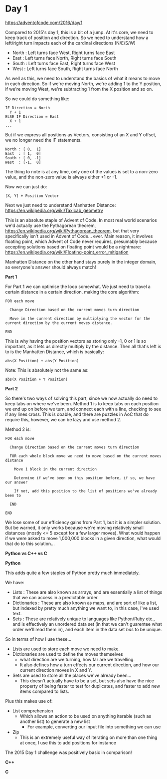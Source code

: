 # Day 1

https://adventofcode.com/2016/day/1

Compared to 2015's day 1, this is a bit of a jump.  At it's core, we need to keep track of position and direction.  So we need to understand how a left/right turn impacts each of the cardinal directions (N/E/S/W)

- North : Left turns face West, Right turns face East
- East  : Left turns face North, Right turns face South
- South : Left turns face East, Right turns face West
- West  : Left turns face South, Right turns face North

As well as this, we need to understand the basics of what it means to move in each direction.  So if we're moving North, we're adding 1 to the Y position, if we're moving West, we're subtracting 1 from the X position and so on.

So we could do something like:

    IF Direction = North
      Y + 1
    ELSE IF Direction = East
      X + 1
    ...
    
But if we express all positions as Vectors, consisting of an X and Y offset, we no longer need the IF statements.

    North : [ 0,  1]
    East  : [ 1,  0]
    South : [ 0, -1]
    West  : [-1,  0]

The thing to note is at any time, only one of the values is set to a non-zero value, and the non-zero value is always either +1 or -1.

Now we can just do:

    [X, Y] + Position Vector

Next we just need to understand Manhatten Distance: https://en.wikipedia.org/wiki/Taxicab_geometry

This is an absolute staple of Advent of Code.  In most real world scenarios we'd actually use the Pythagorean theorem, https://en.wikipedia.org/wiki/Pythagorean_theorem, but that very specifically isn't used in Advent of Code... ever.  Main reason, it involves floating point, which Advent of Code never requires, presumably because accepting solutions based on floating point would be a nightmare: https://en.wikipedia.org/wiki/Floating-point_error_mitigation

Manhatten Distance on the other hand stays purely in the integer domain, so everyone's answer should always match!

**Part 1**

For Part 1 we can optimise the loop somewhat.  We just need to travel a certain distance in a certain direction, making the core algorithm:

    FOR each move
    
      Change Direction based on the current moves turn direction
      
      Move in the current direction by multiplying the vector for the current direction by the current moves distance.

    END

This is why having the position vectors as storing only -1, 0 or 1 is so important, as it lets us directly multiply by the distance.  Then all that's left is to is the Manhatten Distance, which is basically:

    abs(X Position) + abs(Y Position)

Note: This is absolutely not the same as:

    abs(X Position + Y Position)

**Part 2**

So there's two ways of solving this part, since we now actually do need to keep tabs on where we've been.  Method 1 is to keep tabs on each position we end up on before we turn, and connect each with a line, checking to see if any lines cross.  This is doable, and there are puzzles in AoC that do require this, however, we can be lazy and use method 2.

Method 2 is:

    FOR each move
    
      Change Direction based on the current moves turn direction
      
      FOR each whole block move we need to move based on the current moves distance
      
        Move 1 block in the current direction
        
        Determine if we've been on this position before, if so, we have our answer
        
        If not, add this position to the list of positions we've already been to
      
      END

    END

We lose some of our efficiency gains from Part 1, but it is a simpler solution.  But be warned, it only works because we're moving relatively small distances (mostly <= 5 except for a few larger moves).  What would happen if we were asked to move 1,000,000 blocks in a given direction, what would that do to this solution...

**Python vs C++ vs C**

**Python**

This adds quite a few staples of Python pretty much immediately.

We have:

- Lists : These are also known as arrays, and are essentially a list of things that we can access in a predictable order.
- Dictionaries : These are also known as maps, and are sort of like a list, but indexed by pretty much anything we want to, in this case, I've used text.
- Sets : These are relatively unique to languages like Python/Ruby etc., and is effectively an unordered data set (in that we can't guarentee what order we'll read them in), and each item in the data set *has* to be unique.

So in terms of how I use these...

- Lists are used to store each move we need to make.
- Dictionaries are used to define the moves themselves
  - what direction are we turning, how far are we travelling.
  - It also defines how a turn effects our current direction, and how our current direction moves in X and Y.
- Sets are used to store all the places we've already been...
  - This doesn't actually have to be a set, but sets also have the nice property of being faster to test for duplicates, and faster to add new items compared to lists.

Plus this makes use of:
- List comprehension
  - Which allows an action to be used on anything iterable (such as another list) to generate a new list
    - For example, converting our input file into something we can use
- Zip
  - This is an extremely useful way of iterating on more than one thing at once, I use this to add positions for instance

The 2015 Day 1 challenge was positively basic in comparison!

**C++**

**C**
